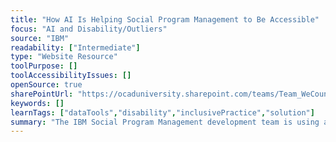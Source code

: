 ```yaml
---
title: "How AI Is Helping Social Program Management to Be Accessible"
focus: "AI and Disability/Outliers"
source: "IBM"
readability: ["Intermediate"]
type: "Website Resource"
toolPurpose: []
toolAccessibilityIssues: []
openSource: true
sharePointUrl: "https://ocaduniversity.sharepoint.com/teams/Team_WeCount/Shared%20Documents/Resources%20and%20Tools/Literature%20(curated)/How%20AI%20is%20helping%20Social%20Program%20IBM%20Watson%20Health%20Community.pdf"
keywords: []
learnTags: ["dataTools","disability","inclusivePractice","solution"]
summary: "The IBM Social Program Management development team is using artificial intelligence to improve the experience of its products for users with disabilities by adopting AI to Social Program Management and using a browser plug-in tool to identify potential violations and get suggested solutions to fix them. "
---
```


